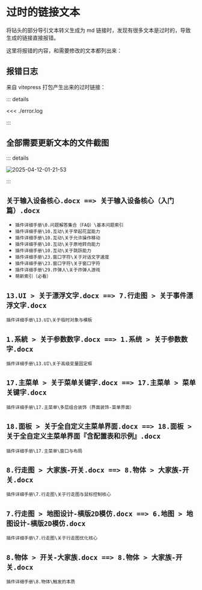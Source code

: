 # 过时的链接文本

将钻头的部分导引文本转义生成为 md 链接时，发现有很多文本是过时的，导致生成的链接直接报错。

这里将报错的内容，和需要修改的文本都列出来：

## 报错日志

来自 vitepress 打包产生出来的过时链接：

::: details

<<< ./error.log

:::

## 全部需要更新文本的文件截图

::: details

![2025-04-12-01-21-53](https://drill-up-pic.oss-cn-beijing.aliyuncs.com/drill_web_pic/2025-04-12-01-21-53.png)

:::

## `关于输入设备核心.docx ==> 关于输入设备核心（入门篇）.docx`

- `插件详细手册\0.问题解答集合（FAQ）\基本问题索引`
- `插件详细手册\10.互动\关于举起花盆能力`
- `插件详细手册\10.互动\关于允许操作移动`
- `插件详细手册\10.互动\关于原地转向能力`
- `插件详细手册\10.互动\关于跳跃能力`
- `插件详细手册\23.窗口字符\关于对话文字速度`
- `插件详细手册\23.窗口字符\关于窗口字符`
- `插件详细手册\29.炸弹人\关于炸弹人游戏`
- `萌新索引（必看）`

## `13.UI > 关于漂浮文字.docx ==> 7.行走图 > 关于事件漂浮文字.docx`

`插件详细手册\13.UI\关于临时对象与模板`

## `1.系統 > 关于参数数字.docx ==> 1.系统 > 关于参数数字.docx`

`插件详细手册\13.UI\关于高级变量固定框`

## `17.主菜单 > 关于菜单关键字.docx ==> 17.主菜单 > 菜单关键字.docx`

`插件详细手册\17.主菜单\多层组合装饰（界面装饰-菜单界面）`

## `18.面板 > 关于全自定义主菜单界面.docx ==> 18.面板 > 关于全自定义主菜单界面『含配置表和示例』.docx`

`插件详细手册\17.主菜单\窗口与布局`

## `8.行走图 > 大家族-开关.docx ==> 8.物体 > 大家族-开关.docx`

`插件详细手册\7.行走图\关于行走图与鼠标控制核心`

## `7.行走图 > 地图设计-横版2D模仿.docx ==> 6.地图 > 地图设计-横版2D模仿.docx`

`插件详细手册\7.行走图\关于行走图优化核心`

## `8.物体 > 开关-大家族.docx ==> 8.物体 > 大家族-开关.docx`

`插件详细手册\8.物体\触发的本质`
